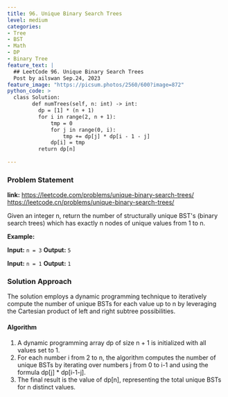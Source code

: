 ```yaml
---
title: 96. Unique Binary Search Trees
level: medium
categories:
- Tree
- BST
- Math
- DP
- Binary Tree
feature_text: |
  ## LeetCode 96. Unique Binary Search Trees
  Post by ailswan Sep.24, 2023
feature_image: "https://picsum.photos/2560/600?image=872"
python_code: >
  class Solution:
        def numTrees(self, n: int) -> int:
          dp = [1] * (n + 1)
          for i in range(2, n + 1):
              tmp = 0
              for j in range(0, i):
                  tmp += dp[j] * dp[i - 1 - j]
              dp[i] = tmp
          return dp[n]
                
---
```


### Problem Statement
**link:**
https://leetcode.com/problems/unique-binary-search-trees/
https://leetcode.cn/problems/unique-binary-search-trees/


Given an integer n, return the number of structurally unique BST's (binary search trees) which has exactly n nodes of unique values from 1 to n.

**Example:**

**Input:** `n = 3`
**Output:** `5`
 
**Input:** `n = 1`
**Output:** `1`

### Solution Approach
The solution employs a dynamic programming technique to iteratively compute the number of unique BSTs for each value up to 
n by leveraging the Cartesian product of left and right subtree possibilities.
 
#### Algorithm
1. A dynamic programming array dp of size n + 1 is initialized with all values set to 1.
2. For each number i from 2 to n, the algorithm computes the number of unique BSTs by iterating over numbers j from 0 to i-1 and using the formula dp[j] * dp[i-1-j].
3. The final result is the value of dp[n], representing the total unique BSTs for n distinct values.